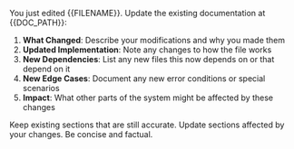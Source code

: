 You just edited {{FILENAME}}. Update the existing documentation at {{DOC_PATH}}:

1. **What Changed**: Describe your modifications and why you made them
2. **Updated Implementation**: Note any changes to how the file works
3. **New Dependencies**: List any new files this now depends on or that depend on it
4. **New Edge Cases**: Document any new error conditions or special scenarios
5. **Impact**: What other parts of the system might be affected by these changes

Keep existing sections that are still accurate. Update sections affected by your changes. Be concise and factual.